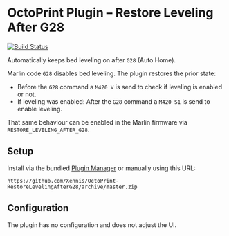 # OctoPrint Plugin – Restore Leveling After G28

[![Build Status](https://travis-ci.org/Xennis/OctoPrint-RestoreLevelingAfterG28.svg?branch=master)](https://travis-ci.org/Xennis/OctoPrint-RestoreLevelingAfterG28)

Automatically keeps bed leveling on after `G28` (Auto Home).

Marlin code `G28` disables bed leveling. The plugin restores the prior state:

* Before the `G28` command a `M420 V` is send to check if leveling is enabled or not.
* If leveling was enabled: After the `G28` command a `M420 S1` is send to enable leveling.

That same behaviour can be enabled in the Marlin firmware via `RESTORE_LEVELING_AFTER_G28`.

## Setup

Install via the bundled [Plugin Manager](https://docs.octoprint.org/en/master/bundledplugins/pluginmanager.html)
or manually using this URL:

```
https://github.com/Xennis/OctoPrint-RestoreLevelingAfterG28/archive/master.zip
```

## Configuration

The plugin has no configuration and does not adjust the UI.
